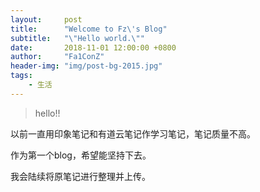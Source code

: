 ```yaml
---
layout:     post
title:      "Welcome to Fz\'s Blog"
subtitle:   "\"Hello world.\""
date:       2018-11-01 12:00:00 +0800
author:     "Fa1ConZ"
header-img: "img/post-bg-2015.jpg"
tags:
    - 生活
---
```


> hello!!


以前一直用印象笔记和有道云笔记作学习笔记，笔记质量不高。

作为第一个blog，希望能坚持下去。

我会陆续将原笔记进行整理并上传。



